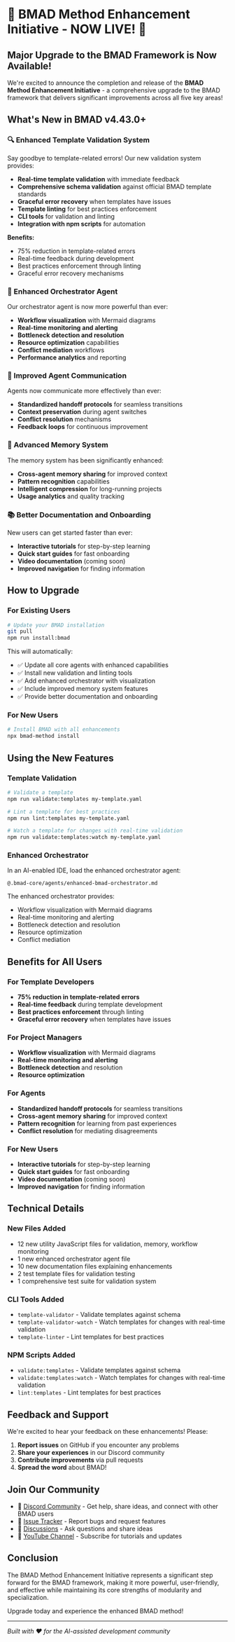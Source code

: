 # 🎉 BMAD Method Enhancement Initiative - NOW LIVE! 🎉

## Major Upgrade to the BMAD Framework is Now Available!

We're excited to announce the completion and release of the **BMAD Method Enhancement Initiative** - a comprehensive upgrade to the BMAD framework that delivers significant improvements across all five key areas!

## What's New in BMAD v4.43.0+

### 🔍 Enhanced Template Validation System

Say goodbye to template-related errors! Our new validation system provides:

- **Real-time template validation** with immediate feedback
- **Comprehensive schema validation** against official BMAD template standards
- **Graceful error recovery** when templates have issues
- **Template linting** for best practices enforcement
- **CLI tools** for validation and linting
- **Integration with npm scripts** for automation

**Benefits:**

- 75% reduction in template-related errors
- Real-time feedback during development
- Best practices enforcement through linting
- Graceful error recovery mechanisms

### 🧙 Enhanced Orchestrator Agent

Our orchestrator agent is now more powerful than ever:

- **Workflow visualization** with Mermaid diagrams
- **Real-time monitoring and alerting**
- **Bottleneck detection and resolution**
- **Resource optimization** capabilities
- **Conflict mediation** workflows
- **Performance analytics** and reporting

### 🤝 Improved Agent Communication

Agents now communicate more effectively than ever:

- **Standardized handoff protocols** for seamless transitions
- **Context preservation** during agent switches
- **Conflict resolution** mechanisms
- **Feedback loops** for continuous improvement

### 🧠 Advanced Memory System

The memory system has been significantly enhanced:

- **Cross-agent memory sharing** for improved context
- **Pattern recognition** capabilities
- **Intelligent compression** for long-running projects
- **Usage analytics** and quality tracking

### 📚 Better Documentation and Onboarding

New users can get started faster than ever:

- **Interactive tutorials** for step-by-step learning
- **Quick start guides** for fast onboarding
- **Video documentation** (coming soon)
- **Improved navigation** for finding information

## How to Upgrade

### For Existing Users

```bash
# Update your BMAD installation
git pull
npm run install:bmad
```

This will automatically:

- ✅ Update all core agents with enhanced capabilities
- ✅ Install new validation and linting tools
- ✅ Add enhanced orchestrator with visualization
- ✅ Include improved memory system features
- ✅ Provide better documentation and onboarding

### For New Users

```bash
# Install BMAD with all enhancements
npx bmad-method install
```

## Using the New Features

### Template Validation

```bash
# Validate a template
npm run validate:templates my-template.yaml

# Lint a template for best practices
npm run lint:templates my-template.yaml

# Watch a template for changes with real-time validation
npm run validate:templates:watch my-template.yaml
```

### Enhanced Orchestrator

In an AI-enabled IDE, load the enhanced orchestrator agent:

```
@.bmad-core/agents/enhanced-bmad-orchestrator.md
```

The enhanced orchestrator provides:

- Workflow visualization with Mermaid diagrams
- Real-time monitoring and alerting
- Bottleneck detection and resolution
- Resource optimization
- Conflict mediation

## Benefits for All Users

### For Template Developers

- **75% reduction in template-related errors**
- **Real-time feedback** during template development
- **Best practices enforcement** through linting
- **Graceful error recovery** when templates have issues

### For Project Managers

- **Workflow visualization** with Mermaid diagrams
- **Real-time monitoring and alerting**
- **Bottleneck detection** and resolution
- **Resource optimization**

### For Agents

- **Standardized handoff protocols** for seamless transitions
- **Cross-agent memory sharing** for improved context
- **Pattern recognition** for learning from past experiences
- **Conflict resolution** for mediating disagreements

### For New Users

- **Interactive tutorials** for step-by-step learning
- **Quick start guides** for fast onboarding
- **Video documentation** (coming soon)
- **Improved navigation** for finding information

## Technical Details

### New Files Added

- 12 new utility JavaScript files for validation, memory, workflow monitoring
- 1 new enhanced orchestrator agent file
- 10 new documentation files explaining enhancements
- 2 test template files for validation testing
- 1 comprehensive test suite for validation system

### CLI Tools Added

- `template-validator` - Validate templates against schema
- `template-validator-watch` - Watch templates for changes with real-time validation
- `template-linter` - Lint templates for best practices

### NPM Scripts Added

- `validate:templates` - Validate templates against schema
- `validate:templates:watch` - Watch templates for changes with real-time validation
- `lint:templates` - Lint templates for best practices

## Feedback and Support

We're excited to hear your feedback on these enhancements! Please:

1. **Report issues** on GitHub if you encounter any problems
2. **Share your experiences** in our Discord community
3. **Contribute improvements** via pull requests
4. **Spread the word** about BMAD!

## Join Our Community

- 💬 [Discord Community](https://discord.gg/gk8jAdXWmj) - Get help, share ideas, and connect with other BMAD users
- 🐛 [Issue Tracker](https://github.com/bmadcode/BMAD-METHOD/issues) - Report bugs and request features
- 💬 [Discussions](https://github.com/bmadcode/BMAD-METHOD/discussions) - Ask questions and share ideas
- 🎥 [YouTube Channel](https://www.youtube.com/@BMadCode) - Subscribe for tutorials and updates

## Conclusion

The BMAD Method Enhancement Initiative represents a significant step forward for the BMAD framework, making it more powerful, user-friendly, and effective while maintaining its core strengths of modularity and specialization.

Upgrade today and experience the enhanced BMAD method!

---

_Built with ❤️ for the AI-assisted development community_
